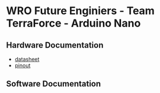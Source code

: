 # WRO Future Enginiers - Team TerraForce - Arduino Nano

## Hardware Documentation
* [datasheet](/doc/datasheets/ATmega328P_datasheet.pdf)
* [pinout](/doc/pinouts/Arduino_Nano_pinout.png)

## Software Documentation